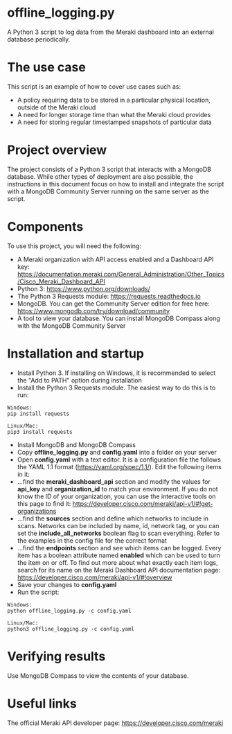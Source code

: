 # offline_logging.py
A Python 3 script to log data from the Meraki dashboard into an external database periodically.

# The use case
This script is an example of how to cover use cases such as:
* A policy requiring data to be stored in a particular physical location, outside of the Meraki cloud
* A need for longer storage time than what the Meraki cloud provides
* A need for storing regular timestamped snapshots of particular data

# Project overview
The project consists of a Python 3 script that interacts with a MongoDB database. While other types of deployment are also possible, the instructions in this document focus on how to install and integrate the script with a MongoDB Community Server running on the same server as the script. 

# Components
To use this project, you will need the following:
* A Meraki organization with API access enabled and a Dashboard API key: https://documentation.meraki.com/General_Administration/Other_Topics/Cisco_Meraki_Dashboard_API
* Python 3: https://www.python.org/downloads/
* The Python 3 Requests module: https://requests.readthedocs.io
* MongoDB. You can get the Community Server edition for free here: https://www.mongodb.com/try/download/community
* A tool to view your database. You can install MongoDB Compass along with the MongoDB Community Server

# Installation and startup
* Install Python 3. If installing on Windows, it is recommended to select the "Add to PATH" option during installation
* Install the Python 3 Requests module. The easiest way to do this is to run:
```
Windows:
pip install requests

Linux/Mac:
pip3 install requests
```
* Install MongoDB and MongoDB Compass
* Copy **offline_logging.py** and **config.yaml** into a folder on your server
* Open **config.yaml** with a text editor. It is a configuration file the follows the YAML 1.1 format (https://yaml.org/spec/1.1/). Edit the following items in it:
* ...find the **meraki_dashboard_api** section and modify the values for **api_key** and **organization_id** to match your environment. If you do not know the ID of your organization, you can use the interactive tools on this page to find it: https://developer.cisco.com/meraki/api-v1/#!get-organizations
* ...find the **sources** section and define which networks to include in scans. Networks can be included by name, id, network tag, or you can set the **include_all_networks** boolean flag to scan everything. Refer to the examples in the config file for the correct format
* ...find the **endpoints** section and see which items can be logged. Every item has a boolean attribute named **enabled** which can be used to turn the item on or off. To find out more about what exactly each item logs, search for its name on the Meraki Dashboard API documentation page: https://developer.cisco.com/meraki/api-v1/#!overview
* Save your changes to **config.yaml**
* Run the script:
```
Windows:
python offline_logging.py -c config.yaml

Linux/Mac:
python3 offline_logging.py -c config.yaml
```

# Verifying results
Use MongoDB Compass to view the contents of your database.

# Useful links
The official Meraki API developer page: https://developer.cisco.com/meraki

